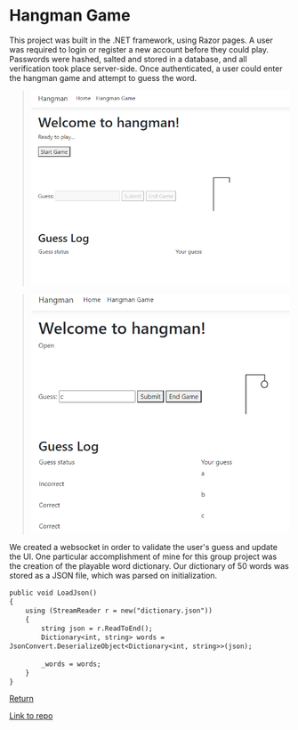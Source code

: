 # Hangman Game

This project was built in the .NET framework, using Razor pages. A user was required to login or register a new account before they could play. Passwords were hashed, salted and stored in a database, and all verification took place server-side. Once authenticated, a user could enter the hangman game and attempt to guess the word.

>![Hangman game snapshot](/docs/assets/hangman-1.png)

>![Hangman game snapshot 2](/docs/assets/hangman-2.png)

We created a websocket in order to validate the user's guess and update the UI. One particular accomplishment of mine for this group project was the creation of the playable word dictionary. Our dictionary of 50 words was stored as a JSON file, which was parsed on initialization.

```
public void LoadJson()
{
    using (StreamReader r = new("dictionary.json"))
    {
        string json = r.ReadToEnd();
        Dictionary<int, string> words = JsonConvert.DeserializeObject<Dictionary<int, string>>(json);

        _words = words;
    }
}
```

[Return](https://seanafoster.github.io/index)

[Link to repo](https://github.com/seanafoster/Hangman)